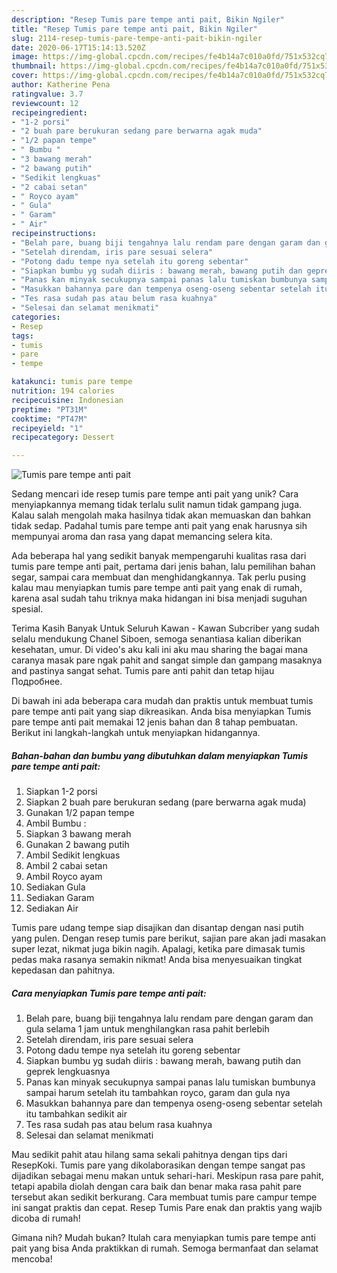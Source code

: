 ```yaml
---
description: "Resep Tumis pare tempe anti pait, Bikin Ngiler"
title: "Resep Tumis pare tempe anti pait, Bikin Ngiler"
slug: 2114-resep-tumis-pare-tempe-anti-pait-bikin-ngiler
date: 2020-06-17T15:14:13.520Z
image: https://img-global.cpcdn.com/recipes/fe4b14a7c010a0fd/751x532cq70/tumis-pare-tempe-anti-pait-foto-resep-utama.jpg
thumbnail: https://img-global.cpcdn.com/recipes/fe4b14a7c010a0fd/751x532cq70/tumis-pare-tempe-anti-pait-foto-resep-utama.jpg
cover: https://img-global.cpcdn.com/recipes/fe4b14a7c010a0fd/751x532cq70/tumis-pare-tempe-anti-pait-foto-resep-utama.jpg
author: Katherine Pena
ratingvalue: 3.7
reviewcount: 12
recipeingredient:
- "1-2 porsi"
- "2 buah pare berukuran sedang pare berwarna agak muda"
- "1/2 papan tempe"
- " Bumbu "
- "3 bawang merah"
- "2 bawang putih"
- "Sedikit lengkuas"
- "2 cabai setan"
- " Royco ayam"
- " Gula"
- " Garam"
- " Air"
recipeinstructions:
- "Belah pare, buang biji tengahnya lalu rendam pare dengan garam dan gula selama 1 jam untuk menghilangkan rasa pahit berlebih"
- "Setelah direndam, iris pare sesuai selera"
- "Potong dadu tempe nya setelah itu goreng sebentar"
- "Siapkan bumbu yg sudah diiris : bawang merah, bawang putih dan geprek lengkuasnya"
- "Panas kan minyak secukupnya sampai panas lalu tumiskan bumbunya sampai harum setelah itu tambahkan royco, garam dan gula nya"
- "Masukkan bahannya pare dan tempenya oseng-oseng sebentar setelah itu tambahkan sedikit air"
- "Tes rasa sudah pas atau belum rasa kuahnya"
- "Selesai dan selamat menikmati"
categories:
- Resep
tags:
- tumis
- pare
- tempe

katakunci: tumis pare tempe 
nutrition: 194 calories
recipecuisine: Indonesian
preptime: "PT31M"
cooktime: "PT47M"
recipeyield: "1"
recipecategory: Dessert

---
```



![Tumis pare tempe anti pait](https://img-global.cpcdn.com/recipes/fe4b14a7c010a0fd/751x532cq70/tumis-pare-tempe-anti-pait-foto-resep-utama.jpg)

Sedang mencari ide resep tumis pare tempe anti pait yang unik? Cara menyiapkannya memang tidak terlalu sulit namun tidak gampang juga. Kalau salah mengolah maka hasilnya tidak akan memuaskan dan bahkan tidak sedap. Padahal tumis pare tempe anti pait yang enak harusnya sih mempunyai aroma dan rasa yang dapat memancing selera kita.

Ada beberapa hal yang sedikit banyak mempengaruhi kualitas rasa dari tumis pare tempe anti pait, pertama dari jenis bahan, lalu pemilihan bahan segar, sampai cara membuat dan menghidangkannya. Tak perlu pusing kalau mau menyiapkan tumis pare tempe anti pait yang enak di rumah, karena asal sudah tahu triknya maka hidangan ini bisa menjadi suguhan spesial.

Terima Kasih Banyak Untuk Seluruh Kawan - Kawan Subcriber yang sudah selalu mendukung Chanel Siboen, semoga senantiasa kalian diberikan kesehatan, umur. Di video&#39;s aku kali ini aku mau sharing the bagai mana caranya masak pare ngak pahit and sangat simple dan gampang masaknya and pastinya sangat sehat. Tumis pare anti pahit dan tetap hijau Подробнее.


Di bawah ini ada beberapa cara mudah dan praktis untuk membuat tumis pare tempe anti pait yang siap dikreasikan. Anda bisa menyiapkan Tumis pare tempe anti pait memakai 12 jenis bahan dan 8 tahap pembuatan. Berikut ini langkah-langkah untuk menyiapkan hidangannya.

<!--inarticleads1-->

##### Bahan-bahan dan bumbu yang dibutuhkan dalam menyiapkan Tumis pare tempe anti pait:

1. Siapkan 1-2 porsi
1. Siapkan 2 buah pare berukuran sedang (pare berwarna agak muda)
1. Gunakan 1/2 papan tempe
1. Ambil  Bumbu :
1. Siapkan 3 bawang merah
1. Gunakan 2 bawang putih
1. Ambil Sedikit lengkuas
1. Ambil 2 cabai setan
1. Ambil  Royco ayam
1. Sediakan  Gula
1. Sediakan  Garam
1. Sediakan  Air


Tumis pare udang tempe siap disajikan dan disantap dengan nasi putih yang pulen. Dengan resep tumis pare berikut, sajian pare akan jadi masakan super lezat, nikmat juga bikin nagih. Apalagi, ketika pare dimasak tumis pedas maka rasanya semakin nikmat! Anda bisa menyesuaikan tingkat kepedasan dan pahitnya. 

<!--inarticleads2-->

##### Cara menyiapkan Tumis pare tempe anti pait:

1. Belah pare, buang biji tengahnya lalu rendam pare dengan garam dan gula selama 1 jam untuk menghilangkan rasa pahit berlebih
1. Setelah direndam, iris pare sesuai selera
1. Potong dadu tempe nya setelah itu goreng sebentar
1. Siapkan bumbu yg sudah diiris : bawang merah, bawang putih dan geprek lengkuasnya
1. Panas kan minyak secukupnya sampai panas lalu tumiskan bumbunya sampai harum setelah itu tambahkan royco, garam dan gula nya
1. Masukkan bahannya pare dan tempenya oseng-oseng sebentar setelah itu tambahkan sedikit air
1. Tes rasa sudah pas atau belum rasa kuahnya
1. Selesai dan selamat menikmati


Mau sedikit pahit atau hilang sama sekali pahitnya dengan tips dari ResepKoki. Tumis pare yang dikolaborasikan dengan tempe sangat pas dijadikan sebagai menu makan untuk sehari-hari. Meskipun rasa pare pahit, tetapi apabila diolah dengan cara baik dan benar maka rasa pahit pare tersebut akan sedikit berkurang. Cara membuat tumis pare campur tempe ini sangat praktis dan cepat. Resep Tumis Pare enak dan praktis yang wajib dicoba di rumah! 

Gimana nih? Mudah bukan? Itulah cara menyiapkan tumis pare tempe anti pait yang bisa Anda praktikkan di rumah. Semoga bermanfaat dan selamat mencoba!
